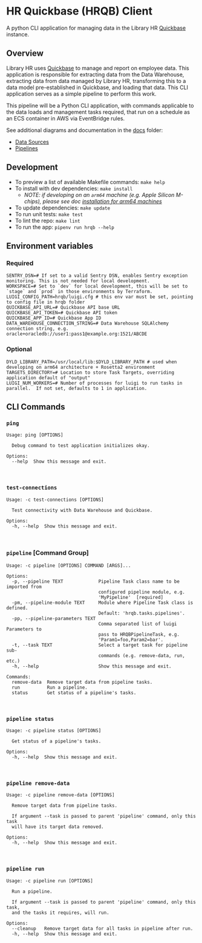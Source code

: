 # HR Quickbase (HRQB) Client

A python CLI application for managing data in the Library HR [Quickbase](https://www.quickbase.com/) instance.

## Overview

Library HR uses [Quickbase](https://www.quickbase.com/) to manage and report on employee data.  This application is responsible for 
extracting data from the Data Warehouse, extracting data from data managed by Library HR, transforming this to a data model pre-established
in Quickbase, and loading that data.  This CLI application serves as a simple pipeline to perform this work.

This pipeline will be a Python CLI application, with commands applicable to the data loads and management tasks required, that run on a 
schedule as an ECS container in AWS via EventBridge rules.

See additional diagrams and documentation in the [docs](docs) folder:
- [Data Sources](docs/data_sources.md)
- [Pipelines](docs/pipelines.md)

## Development

- To preview a list of available Makefile commands: `make help`
- To install with dev dependencies: `make install`
  - _NOTE: if developing on an `arm64` machine (e.g. Apple Silicon M-chips), please see doc [installation for arm64 machines](docs/arm64_installation.md)_
- To update dependencies: `make update`
- To run unit tests: `make test`
- To lint the repo: `make lint`
- To run the app: `pipenv run hrqb --help`

## Environment variables

### Required

```shell
SENTRY_DSN=# If set to a valid Sentry DSN, enables Sentry exception monitoring. This is not needed for local development.
WORKSPACE=# Set to `dev` for local development, this will be set to `stage` and `prod` in those environments by Terraform.
LUIGI_CONFIG_PATH=hrqb/luigi.cfg # this env var must be set, pointing to config file in hrqb folder
QUICKBASE_API_URL=# Quickbase API base URL
QUICKBASE_API_TOKEN=# Quickbase API token
QUICKBASE_APP_ID=# Quickbase App ID
DATA_WAREHOUSE_CONNECTION_STRING=# Data Warehouse SQLAlchemy connection string, e.g. oracle+oracledb://user1:pass1@example.org:1521/ABCDE
```

### Optional

```shell
DYLD_LIBRARY_PATH=/usr/local/lib:$DYLD_LIBRARY_PATH # used when developing on arm64 architecture + Rosetta2 environment
TARGETS_DIRECTORY=# Location to store Task Targets, overriding application default of "output"
LUIGI_NUM_WORKERS=# Number of processes for luigi to run tasks in parallel.  If not set, defaults to 1 in application.  
```

## CLI Commands

### `ping`
```text
Usage: ping [OPTIONS]

  Debug command to test application initializes okay.

Options:
  --help  Show this message and exit.
```
<br>

### `test-connections`
```text
Usage: -c test-connections [OPTIONS]

  Test connectivity with Data Warehouse and Quickbase.

Options:
  -h, --help  Show this message and exit.
```
<br>


### `pipeline` [Command Group]

```text
Usage: -c pipeline [OPTIONS] COMMAND [ARGS]...

Options:
  -p, --pipeline TEXT             Pipeline Task class name to be imported from
                                  configured pipeline module, e.g.
                                  'MyPipeline'  [required]
  -pm, --pipeline-module TEXT     Module where Pipeline Task class is defined.
                                  Default: 'hrqb.tasks.pipelines'.
  -pp, --pipeline-parameters TEXT
                                  Comma separated list of luigi Parameters to
                                  pass to HRQBPipelineTask, e.g.
                                  'Param1=foo,Param2=bar'.
  -t, --task TEXT                 Select a target task for pipeline sub-
                                  commands (e.g. remove-data, run, etc.)
  -h, --help                      Show this message and exit.

Commands:
  remove-data  Remove target data from pipeline tasks.
  run          Run a pipeline.
  status       Get status of a pipeline's tasks.
```
<br>


### `pipeline status`
```text
Usage: -c pipeline status [OPTIONS]

  Get status of a pipeline's tasks.

Options:
  -h, --help  Show this message and exit.
```
<br>


### `pipeline remove-data`
```text
Usage: -c pipeline remove-data [OPTIONS]

  Remove target data from pipeline tasks.

  If argument --task is passed to parent 'pipeline' command, only this task
  will have its target data removed.

Options:
  -h, --help  Show this message and exit.
```
<br>


### `pipeline run`
```text
Usage: -c pipeline run [OPTIONS]

  Run a pipeline.

  If argument --task is passed to parent 'pipeline' command, only this task,
  and the tasks it requires, will run.

Options:
  --cleanup   Remove target data for all tasks in pipeline after run.
  -h, --help  Show this message and exit.
```

